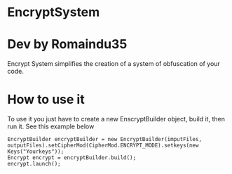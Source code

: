 # EncryptSystem
# Dev by Romaindu35
Encrypt System simplifies the creation of a system of obfuscation of your code.

# How to use it

To use it you just have to create a new EnscryptBuilder object, build it, then run it.
See this example below

```
EncryptBuilder encryptBuilder = new EncryptBuilder(imputFiles, outputFiles).setCipherMod(CipherMod.ENCRYPT_MODE).setkeys(new Keys("Yourkeys"));
Encrypt encrypt = encryptBuilder.build();
encrypt.launch();
```

